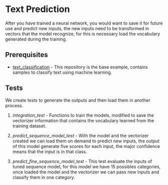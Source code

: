 # Text Prediction

After you have trained a neural network, you would want to save it for future use and predict new 
inputs, the new inputs need to be transformed in vectors that the model recognize, for this is
necessary load the vocabulary generated during the training.

## Prerequisites

*   [text_classification](https://github.com/google/eng-edu/tree/master/ml/guides/text_classification) -
This repository is the base example, contains samples to classify text using machine learning.

## Tests

We create tests to generate the outputs and then load them in another process.

1.  *integration_test* - Functions to train the models, modified to save the vectorizer information
that contains the vocabulary learned from the training dataset. 

2.  *predict_sequence_model_test* - With the model and the vectorizer created we can load them
on demand to predict new inputs, the output of this model generate five scores for each input, 
the major confidence means that the input is in that class.  

3.  *predict_fine_sequence_model_test* - This test evaluate the inputs of tuned sequence model, 
for this model we have 15 possibles categories, once loaded the model and the vectorizer we can 
pass new inputs and classify them in one category.
